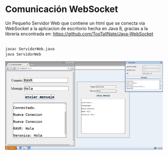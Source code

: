 # Comunicación WebSocket
Un Pequeño Servidor Web que contiene un html que se conecta via WebSocket a la aplicacion de escritorio hecha en Java 8, gracias a la libreria encontrada en: https://github.com/TooTallNate/Java-WebSocket

```bash

javac ServidorWeb.java
java ServidorWeb

```

![Imagen Descriptiva](https://raw.githubusercontent.com/RicardoValladares/Java/main/25%20WebSocket/Funcionando.png)

